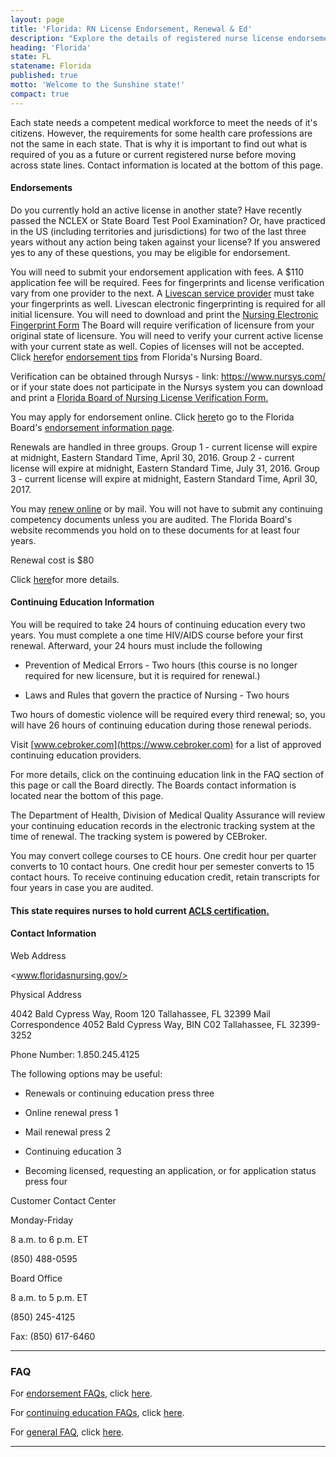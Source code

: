 ```yaml
---
layout: page
title: 'Florida: RN License Endorsement, Renewal & Ed'
description: "Explore the details of registered nurse license endorsement, renewal, and continuing education in Florida. Enhance your nursing knowledge and skills.\r"
heading: 'Florida'
state: FL
statename: Florida
published: true
motto: 'Welcome to the Sunshine state!'
compact: true
---
```


Each state needs a competent medical workforce to meet the needs of it's
citizens. However, the requirements for some health care professions are
not the same in each state. That is why it is important to find out what
is required of you as a future or current registered nurse before moving
across state lines. Contact information is located at the bottom of this
page.

#### Endorsements

Do you currently hold an active license in another state? Have recently
passed the NCLEX or State Board Test Pool Examination? Or, have
practiced in the US (including territories and jurisdictions) for two of
the last three years without any action being taken against your
license? If you answered yes to any of these questions, you may be
eligible for endorsement.

You will need to submit your endorsement application with fees. A \$110
application fee will be required. Fees for fingerprints and license
verification vary from one provider to the next. A [Livescan service
provider](https://flhealthsource.gov/background-screening/) must take
your fingerprints as well. Livescan electronic fingerprinting is
required for all initial licensure. You will need to download and print
the [Nursing Electronic Fingerprint
Form](https://floridasnursing.gov/forms/electronic-fingerprinting-form-nursing.pdf "Nursing
              Electronic Fingerprint Form") The Board will require
verification of licensure from your original state of licensure. You
will need to verify your current active license with your current state
as well. Copies of licenses will not be accepted. Click
[here](https://floridasnursing.gov/forms/top-10-endorsement-quick-tips.pdf)for
[endorsement
tips](https://floridasnursing.gov/forms/top-10-endorsement-quick-tips.pdf)
from Florida's Nursing Board.

Verification can be obtained through Nursys - link:
<https://www.nursys.com/> or if your state does not participate in the
Nursys system you can download and print a [Florida Board of Nursing
License Verification
Form.](https://floridasnursing.gov/forms/nurse-lic-ver-request-info.pdf)

You may apply for endorsement online. Click
[here](https://floridasnursing.gov/licensing/licensed-practical-nurse-registered-nurse-by-endorsement/)to
go to the Florida Board's [endorsement information
page](https://floridasnursing.gov/licensing/licensed-practical-nurse-registered-nurse-by-endorsement/).

Renewals are handled in three groups. Group 1 - current license will
expire at midnight, Eastern Standard Time, April 30, 2016. Group 2 -
current license will expire at midnight, Eastern Standard Time, July 31,
2016. Group 3 - current license will expire at midnight, Eastern
Standard Time, April 30, 2017.

You may [renew
online](https://mqaonline.doh.state.fl.us/datamart/voservicesportal/)
or by mail. You will not have to submit any continuing competency
documents unless you are audited. The Florida Board's website recommends
you hold on to these documents for at least four years.

Renewal cost is \$80

Click
[here](https://floridasnursing.gov/renewals/registered-nurse-rn/)for
more details.

#### Continuing Education Information

You will be required to take 24 hours of continuing education every two
years. You must complete a one time HIV/AIDS course before your first
renewal. Afterward, your 24 hours must include the following

-   Prevention of Medical Errors - Two hours (this course is no longer
    required for new licensure, but it is required for renewal.)

-   Laws and Rules that govern the practice of Nursing - Two hours

Two hours of domestic violence will be required every third renewal; so,
you will have 26 hours of continuing education during those renewal
periods.

Visit [www.cebroker.com](https://www.cebroker.com) for a list of
approved continuing education providers.

For more details, click on the continuing education link in the FAQ
section of this page or call the Board directly. The Boards contact
information is located near the bottom of this page.

The Department of Health, Division of Medical Quality Assurance will
review your continuing education records in the electronic tracking
system at the time of renewal. The tracking system is powered by
CEBroker.

You may convert college courses to CE hours. One credit hour per quarter
converts to 10 contact hours. One credit hour per semester converts to
15 contact hours. To receive continuing education credit, retain
transcripts for four years in case you are audited.

#### This state requires nurses to hold current [ACLS certification.](https://www.acls.net/florida-acls-pals-bls)

#### Contact Information

Web Address

<www.floridasnursing.gov/>

Physical Address

4042 Bald Cypress Way, Room 120
Tallahassee, FL 32399
Mail Correspondence
4052 Bald Cypress Way, BIN C02
Tallahassee, FL 32399-3252

Phone Number: 1.850.245.4125

The following options may be useful:

-   Renewals or continuing education press three

  -   Online renewal press 1

  -   Mail renewal press 2

  -   Continuing education 3

-   Becoming licensed, requesting an application, or for application
    status press four

Customer Contact Center

Monday-Friday

8 a.m. to 6 p.m. ET

​(850) 488-0595

Board Office

8 a.m. to 5 p.m. ET

​(850) 245-4125

Fax: (850) 617-6460

* * * * *

### FAQ

For [endorsement
FAQs](https://floridasnursing.gov/nursing-faqs/licensure-by-endorsement/),
click
[here](https://floridasnursing.gov/nursing-faqs/licensure-by-endorsement/).

For [continuing education
FAQs](https://floridasnursing.gov/continuing-education-faqs/), click
[here](https://floridasnursing.gov/continuing-education-faqs/).

For [general FAQ](https://floridasnursing.gov/help-center/), click
[here](https://floridasnursing.gov/help-center/).

* * * * *
